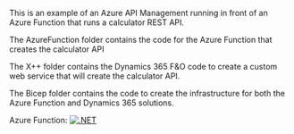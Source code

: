 This is an example of an Azure API Management running in front of an Azure Function that runs a calculator REST API.

The AzureFunction folder contains the code for the Azure Function that creates the calculator API

The X++ folder contains the Dynamics 365 F&O code to create a custom web service that will create the calculator API.

The Bicep folder contains the code to create the infrastructure for both the Azure Function and Dynamics 365 solutions.

Azure Function: [![.NET](https://github.com/aariste/APIMIntegration/actions/workflows/mainCI.yml/badge.svg?branch=main)](https://github.com/aariste/APIMIntegration/actions/workflows/mainCI.yml)

